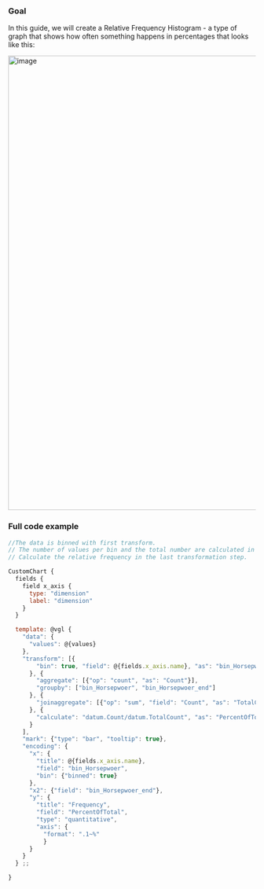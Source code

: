 ### Goal

In this guide, we will create a Relative Frequency Histogram - a type of graph that shows how often something happens in percentages that looks like this:

<img width="925" alt="image" src="https://user-images.githubusercontent.com/27631976/190314227-eac80c90-7f0b-4a8c-80c0-551c0c8c51ff.png">

### Full code example

```javascript
//The data is binned with first transform. 
// The number of values per bin and the total number are calculated in the second and third transform 
// Calculate the relative frequency in the last transformation step.

CustomChart {
  fields {
    field x_axis {
      type: "dimension"
      label: "dimension"
    }
  }

  template: @vgl {
    "data": {
      "values": @{values}
    },
    "transform": [{
        "bin": true, "field": @{fields.x_axis.name}, "as": "bin_Horsepwoer"
      }, {
        "aggregate": [{"op": "count", "as": "Count"}],
        "groupby": ["bin_Horsepwoer", "bin_Horsepwoer_end"]
      }, {
        "joinaggregate": [{"op": "sum", "field": "Count", "as": "TotalCount"}]
      }, {
        "calculate": "datum.Count/datum.TotalCount", "as": "PercentOfTotal"
      }
    ],
    "mark": {"type": "bar", "tooltip": true},
    "encoding": {
      "x": {
        "title": @{fields.x_axis.name},
        "field": "bin_Horsepwoer",
        "bin": {"binned": true}
      },
      "x2": {"field": "bin_Horsepwoer_end"},
      "y": {
        "title": "Frequency",
        "field": "PercentOfTotal",
        "type": "quantitative",
        "axis": {
          "format": ".1~%"
          }
      }
    }
  } ;;

}
```
